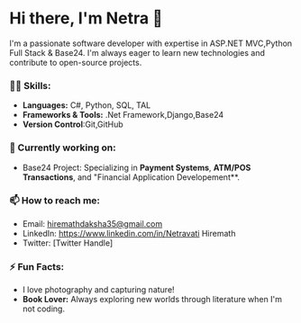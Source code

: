 # Hi there, I'm Netra 👋

I'm a passionate software developer with expertise in ASP.NET MVC,Python Full Stack & Base24. I'm always eager to learn new technologies and contribute to open-source projects.

### 👨‍💻 Skills:
- **Languages:** C#, Python, SQL, TAL
- **Frameworks & Tools:** .Net Framework,Django,Base24
- **Version Control**:Git,GitHub

### 🌱 Currently working on:
- Base24 Project: Specializing in **Payment Systems**, **ATM/POS Transactions**, and "Financial Application Developement**.

### 📫 How to reach me:
- Email: hiremathdaksha35@gmail.com
- LinkedIn: https://www.linkedin.com/in/Netravati Hiremath
- Twitter: [Twitter Handle]

### ⚡ Fun Facts:
- I love photography and capturing nature!
- **Book Lover:** Always exploring new worlds through literature when I'm not coding.

